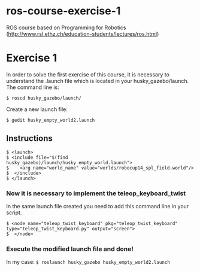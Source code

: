 ros-course-exercise-1
======================

ROS course based on Programming for Robotics (http://www.rsl.ethz.ch/education-students/lectures/ros.html)

# Exercise 1

In order to solve the first exercise of this course, it is necessary to understand the .launch file which is located in your husky_gazebo/launch. 
The command line is:
```
$ roscd husky_gazebo/launch/

```

Create a new launch file:
```
$ gedit husky_empty_world2.launch

```

Instructions
------------
```
$ <launch>
$ <include file="$(find husky_gazebo)/launch/husky_empty_world.launch">
$    <arg name="world_name" value="worlds/robocup14_spl_field.world"/>
$  </include>
$ </launch>
```
### Now it is necessary to implement the teleop_keyboard_twist

In the same launch file created you need to add this command line in your script.

```
$ <node name="teleop_twist_keyboard" pkg="teleop_twist_keyboard" type="teleop_twist_keyboard.py" output="screen">
$  </node>
```  
### Execute the modified launch file and done!

In my case: ``` $ roslaunch husky_gazebo husky_empty_world2.launch ```